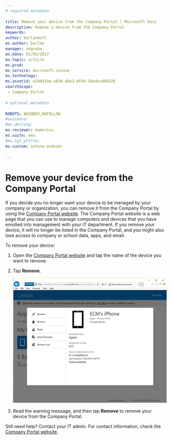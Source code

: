 ```yaml
---
# required metadata

title: Remove your device from the Company Portal | Microsoft Docs
description: Remove a device from the Company Portal
keywords:
author: barlanmsft
ms.author: barlan
manager: angrobe
ms.date: 01/03/2017
ms.topic: article
ms.prod:
ms.service: microsoft-intune
ms.technology:
ms.assetid: e240419a-a836-4be3-8fd9-39a4ec890226
searchScope:
 - Company Portal

# optional metadata

ROBOTS: NOINDEX,NOFOLLOW
#audience:
#ms.devlang:
ms.reviewer: mamoriss
ms.suite: ems
#ms.tgt_pltfrm:
ms.custom: intune-enduser

---
```


# Remove your device from the Company Portal

If you decide you no longer want your device to be managed by your company or organization, you can remove it from the Company Portal by using the [Company Portal website](http://portal.manage.microsoft.com). The Company Portal website is a web page that you can use to manage computers and devices that you have enrolled into management with your IT department. If you remove your device, it will no longer be listed in the Company Portal, and you might also lose access to company or school data, apps, and email.

To remove your device:

1.  Open the [Company Portal website](http://portal.manage.microsoft.com) and tap the name of the device you want to remove.

2.  Tap **Remove**.

    ![Remove device option on the Company Portal website](./media/iwp-screen-with-all-options.png)

3. Read the warning message, and then tap **Remove** to remove your device from the Company Portal.

Still need help? Contact your IT admin. For contact information, check the [Company Portal website](http://portal.manage.microsoft.com).
